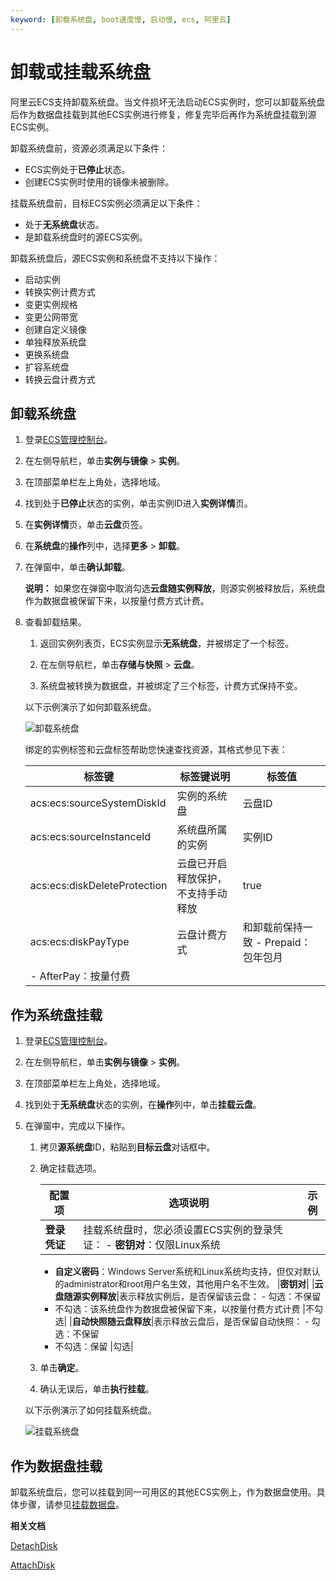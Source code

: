```yaml
---
keyword: [卸载系统盘, boot速度慢, 启动慢, ecs, 阿里云]
---
```


# 卸载或挂载系统盘

阿里云ECS支持卸载系统盘。当文件损坏无法启动ECS实例时，您可以卸载系统盘后作为数据盘挂载到其他ECS实例进行修复，修复完毕后再作为系统盘挂载到源ECS实例。

卸载系统盘前，资源必须满足以下条件：

-   ECS实例处于**已停止**状态。
-   创建ECS实例时使用的镜像未被删除。

挂载系统盘前，目标ECS实例必须满足以下条件：

-   处于**无系统盘**状态。
-   是卸载系统盘时的源ECS实例。

卸载系统盘后，源ECS实例和系统盘不支持以下操作：

-   启动实例
-   转换实例计费方式
-   变更实例规格
-   变更公网带宽
-   创建自定义镜像
-   单独释放系统盘
-   更换系统盘
-   扩容系统盘
-   转换云盘计费方式

## 卸载系统盘

1.  登录[ECS管理控制台](https://ecs.console.aliyun.com)。

2.  在左侧导航栏，单击**实例与镜像** \> **实例**。

3.  在顶部菜单栏左上角处，选择地域。

4.  找到处于**已停止**状态的实例，单击实例ID进入**实例详情**页。

5.  在**实例详情**页，单击**云盘**页签。

6.  在**系统盘**的**操作**列中，选择**更多** \> **卸载**。

7.  在弹窗中，单击**确认卸载**。

    **说明：** 如果您在弹窗中取消勾选**云盘随实例释放**，则源实例被释放后，系统盘作为数据盘被保留下来，以按量付费方式计费。

8.  查看卸载结果。

    1.  返回实例列表页，ECS实例显示**无系统盘**，并被绑定了一个标签。

    2.  在左侧导航栏，单击**存储与快照** \> **云盘**。

    3.  系统盘被转换为数据盘，并被绑定了三个标签，计费方式保持不变。

    以下示例演示了如何卸载系统盘。

    ![卸载系统盘](https://static-aliyun-doc.oss-accelerate.aliyuncs.com/assets/img/zh-CN/4363359951/p127985.gif)

    绑定的实例标签和云盘标签帮助您快速查找资源，其格式参见下表：

    |标签键|标签键说明|标签值|
    |---|-----|---|
    |acs:ecs:sourceSystemDiskId|实例的系统盘|云盘ID|
    |acs:ecs:sourceInstanceId|系统盘所属的实例|实例ID|
    |acs:ecs:diskDeleteProtection|云盘已开启释放保护，不支持手动释放|true|
    |acs:ecs:diskPayType|云盘计费方式|和卸载前保持一致     -   Prepaid：包年包月
    -   AfterPay：按量付费 |


## 作为系统盘挂载

1.  登录[ECS管理控制台](https://ecs.console.aliyun.com)。

2.  在左侧导航栏，单击**实例与镜像** \> **实例**。

3.  在顶部菜单栏左上角处，选择地域。

4.  找到处于**无系统盘**状态的实例，在**操作**列中，单击**挂载云盘**。

5.  在弹窗中，完成以下操作。

    1.  拷贝**源系统盘**ID，粘贴到**目标云盘**对话框中。

    2.  确定挂载选项。

        |配置项|选项说明|示例|
        |---|----|--|
        |**登录凭证**|挂载系统盘时，您必须设置ECS实例的登录凭证：         -   **密钥对**：仅限Linux系统
        -   **自定义密码**：Windows Server系统和Linux系统均支持，但仅对默认的administrator和root用户名生效，其他用户名不生效。
|**密钥对**|
        |**云盘随源实例释放**|表示释放实例后，是否保留该云盘：         -   勾选：不保留
        -   不勾选：该系统盘作为数据盘被保留下来，以按量付费方式计费
|不勾选|
        |**自动快照随云盘释放**|表示释放云盘后，是否保留自动快照：         -   勾选：不保留
        -   不勾选：保留
|勾选|

    3.  单击**确定**。

    4.  确认无误后，单击**执行挂载**。

    以下示例演示了如何挂载系统盘。

    ![挂载系统盘](https://static-aliyun-doc.oss-accelerate.aliyuncs.com/assets/img/zh-CN/5363359951/p127982.gif)


## 作为数据盘挂载

卸载系统盘后，您可以挂载到同一可用区的其他ECS实例上，作为数据盘使用。具体步骤，请参见[挂载数据盘](/cn.zh-CN/块存储/云盘基础操作/挂载数据盘.md)。

**相关文档**  


[DetachDisk](/cn.zh-CN/API参考/块存储/DetachDisk.md)

[AttachDisk](/cn.zh-CN/API参考/块存储/AttachDisk.md)

